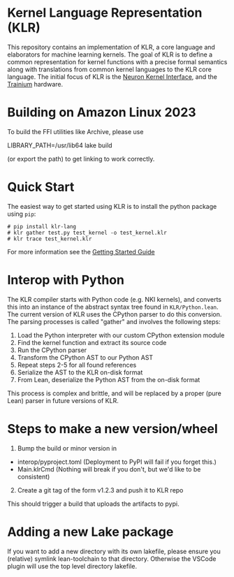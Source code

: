 # Kernel Language Representation (KLR)

This repository contains an implementation of KLR, a core language and
elaborators for machine learning kernels. The goal of KLR is to define a common
representation for kernel functions with a precise formal semantics along with
translations from common kernel languages to the KLR core language. The initial
focus of KLR is the
[Neuron Kernel Interface](https://awsdocs-neuron.readthedocs-hosted.com/en/latest/general/nki/index.html),
and the [Trainium](https://aws.amazon.com/ai/machine-learning/trainium/) hardware.

# Building on Amazon Linux 2023

To build the FFI utilities like Archive, please use

LIBRARY_PATH=/usr/lib64 lake build

(or export the path) to get linking to work correctly.

# Quick Start

The easiest way to get started using KLR is to install the python package
using `pip`:

```
# pip install klr-lang
# klr gather test.py test_kernel -o test_kernel.klr
# klr trace test_kernel.klr
```

For more information see the [Getting Started Guide](docs/getting_started.md)

# Interop with Python

The KLR compiler starts with Python code (e.g. NKI kernels), and converts this
into an instance of the abstract syntax tree found in `KLR/Python.lean`. The
current version of KLR uses the CPython parser to do this conversion. The
parsing processes is called "gather" and involves the following steps:

  1. Load the Python interpreter with our custom CPython extension module
  2. Find the kernel function and extract its source code
  3. Run the CPython parser
  4. Transform the CPython AST to our Python AST
  5. Repeat steps 2-5 for all found references
  6. Serialize the AST to the KLR on-disk format
  7. From Lean, deserialize the Python AST from the on-disk format

This process is complex and brittle, and will be replaced by a proper (pure
Lean) parser in future versions of KLR.

# Steps to make a new version/wheel

1. Bump the build or minor version in
- interop/pyproject.toml (Deployment to PyPI will fail if you forget this.)
- Main.klrCmd (Nothing will break if you don't, but we'd like to be consistent)
2. Create a git tag of the form v1.2.3 and push it to KLR repo

This should trigger a build that uploads the artifacts to pypi.

# Adding a new Lake package

If you want to add a new directory with its own lakefile,
please ensure you (relative) symlink lean-toolchain to that directory.
Otherwise the VSCode plugin will use the top level directory
lakefile.
